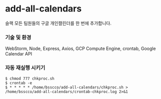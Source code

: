 # add-all-calendars
슬랙 모든 팀원들의 구글 개인캘린더를 한 번에 추가합니다.

### 기술 및 환경
WebStorm, Node, Express, Axios, GCP Compute Engine, crontab, Google Calendar API   

###  자동 재실행 시키기
```
$ chmod 777 chkproc.sh
$ crontab -e
$ * * * * * /home/bsscco/add-all-calendars/chkproc.sh > /home/bsscco/add-all-calendars/crontab-chkproc.log 2>&1
```